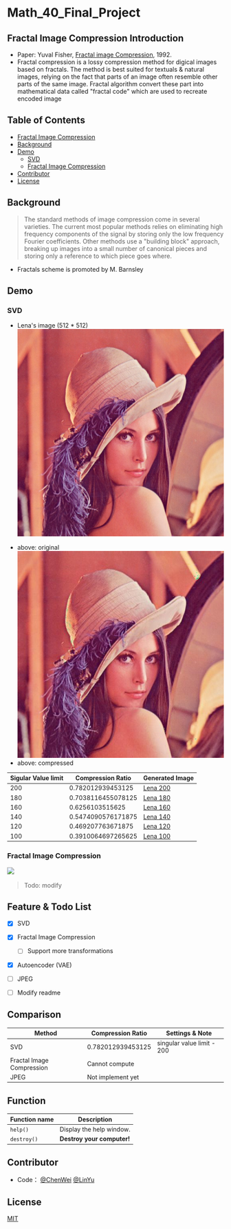 # Math_40_Final_Project


## Fractal Image Compression Introduction
- Paper: Yuval Fisher, [Fractal image Compression](https://moodle2.brandeis.edu/pluginfile.php/2743626/mod_folder/content/0/1992_Fisher.pdf?attredirects=0), 1992.
- Fractal compression is a lossy compression method for digical images based on fractals. The method is best suited for textuals & natural images, relying on the fact that parts of an image often resemble other parts of the same image. Fractal algorithm convert these part into mathematical data called "fractal code" which are used to recreate encoded image

## Table of Contents
  - [Fractal Image Compression](#Fractal-Image-Compression-Introduction)
  - [Background](#Background)
  - [Demo](#Demo)
    - [SVD](#SVD)
    - [Fractal Image Compression](#Fractal-Image-Compression)
  - [Contributor](#Contributor)
  - [License](#License)

## Background
> The standard methods of image compression come in several varieties. The current most popular methods relies on eliminating high frequency components of the signal by storing only the low frequency Fourier coefficients. Other methods use a "building block" approach, breaking up images into a small number of canonical pieces and storing only a reference to which piece goes where.  <br />
- Fractals scheme is promoted by M. Barnsley

## Demo

### SVD
- Lena's image (512 * 512)                                                                              <br />
![](https://github.com/MRSA-J/Fractal_Image_Compression_40/blob/main/data/lena.jpg)                     <br />
* above: original                                                                                       <br />
![](https://github.com/MRSA-J/Fractal_Image_Compression_40/blob/main/data/lena_svd_generated_200.jpg)   <br />
* above: compressed                                                                                     <br />

| Sigular Value limit    | Compression Ratio      |  Generated Image                                                                                              |
| ---------------------- | -----------------------| ------------------------------------------------------------------------------------------------------------- |
| 200                    | 0.782012939453125      | [Lena 200](https://github.com/MRSA-J/Fractal_Image_Compression_40/blob/main/data/lena_svd_generated_200.jpg)  |
| 180                    | 0.7038116455078125     | [Lena 180](https://github.com/MRSA-J/Fractal_Image_Compression_40/blob/main/data/lena_svd_generated_200.jpg)  |
| 160                    | 0.6256103515625        | [Lena 160](https://github.com/MRSA-J/Fractal_Image_Compression_40/blob/main/data/lena_svd_generated_200.jpg)  |
| 140                    | 0.5474090576171875     | [Lena 140](https://github.com/MRSA-J/Fractal_Image_Compression_40/blob/main/data/lena_svd_generated_200.jpg)  |
| 120                    | 0.469207763671875      | [Lena 120](https://github.com/MRSA-J/Fractal_Image_Compression_40/blob/main/data/lena_svd_generated_200.jpg)  |
| 100                    | 0.3910064697265625     | [Lena 100](https://github.com/MRSA-J/Fractal_Image_Compression_40/blob/main/data/lena_svd_generated_200.jpg)  |


### Fractal Image Compression

![](https://pandao.github.io/editor.md/images/logos/editormd-logo-180x180.png)    <br />


> Todo: modify

## Feature & Todo List
- [x] SVD
- [x] Fractal Image Compression
    - [ ] Support more transformations
- [x] Autoencoder (VAE)
- [ ] JPEG
- [ ] Modify readme
                
                    
## Comparison
| Method                     | Compression Ratio              | Settings & Note                |
| -------------------------- | ------------------------------ | ------------------------------ |
| SVD                        | 0.782012939453125              | singular value limit - 200     |
| Fractal Image Compression  | Cannot compute                 |                                |
| JPEG                       | Not implement yet              |                                |


## Function
| Function name | Description                    |
| ------------- | ------------------------------ |
| `help()`      | Display the help window.       |
| `destroy()`   | **Destroy your computer!**     |



## Contributor
- Code：   [@ChenWei](https://github.com/MRSA-J)  [@LinYu](https://github.com/linyu26)


## License
[MIT](LICENSE)
